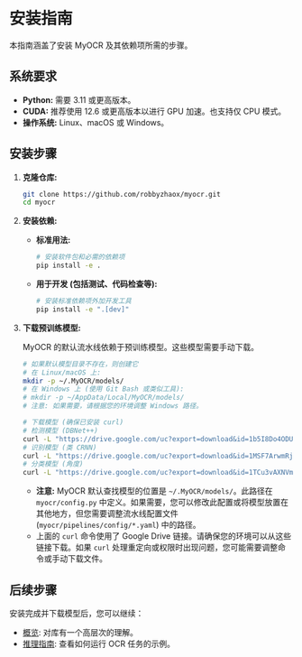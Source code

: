 # 安装指南

本指南涵盖了安装 MyOCR 及其依赖项所需的步骤。

## 系统要求

*   **Python:** 需要 3.11 或更高版本。
*   **CUDA:** 推荐使用 12.6 或更高版本以进行 GPU 加速。也支持仅 CPU 模式。
*   **操作系统:** Linux、macOS 或 Windows。

## 安装步骤

1.  **克隆仓库:**

    ```bash
    git clone https://github.com/robbyzhaox/myocr.git
    cd myocr
    ```

2.  **安装依赖:**

    *   **标准用法:**
        ```bash
        # 安装软件包和必需的依赖项
        pip install -e .
        ```
    *   **用于开发 (包括测试、代码检查等):**
        ```bash
        # 安装标准依赖项外加开发工具
        pip install -e ".[dev]"
        ```

3.  **下载预训练模型:**

    MyOCR 的默认流水线依赖于预训练模型。这些模型需要手动下载。

    ```bash
    # 如果默认模型目录不存在，则创建它
    # 在 Linux/macOS 上:
    mkdir -p ~/.MyOCR/models/
    # 在 Windows 上 (使用 Git Bash 或类似工具):
    # mkdir -p ~/AppData/Local/MyOCR/models/
    # 注意: 如果需要，请根据您的环境调整 Windows 路径。

    # 下载模型 (确保已安装 curl)
    # 检测模型 (DBNet++)
    curl -L "https://drive.google.com/uc?export=download&id=1b5I8Do4ODU9xE_dinDGZMraq4GDgHPH9" -o ~/.MyOCR/models/dbnet++.onnx
    # 识别模型 (类 CRNN)
    curl -L "https://drive.google.com/uc?export=download&id=1MSF7ArwmRjM4anDiMnqhlzj1GE_J7gnX" -o ~/.MyOCR/models/rec.onnx
    # 分类模型 (角度)
    curl -L "https://drive.google.com/uc?export=download&id=1TCu3vAXNVmPBY2KtoEBTGOE6tpma0puX" -o ~/.MyOCR/models/cls.onnx
    ```

    *   **注意:** MyOCR 默认查找模型的位置是 `~/.MyOCR/models/`。此路径在 `myocr/config.py` 中定义。如果需要，您可以修改此配置或将模型放置在其他地方，但您需要调整流水线配置文件 (`myocr/pipelines/config/*.yaml`) 中的路径。
    *   上面的 `curl` 命令使用了 Google Drive 链接。请确保您的环境可以从这些链接下载。如果 `curl` 处理重定向或权限时出现问题，您可能需要调整命令或手动下载文件。

## 后续步骤

安装完成并下载模型后，您可以继续：

*   [概览](overview.md): 对库有一个高层次的理解。
*   [推理指南](../../inference/index.md): 查看如何运行 OCR 任务的示例。
